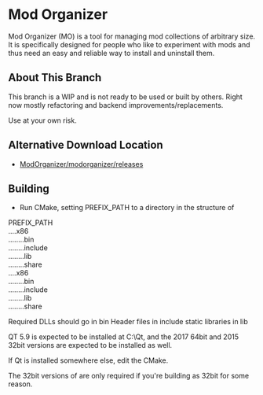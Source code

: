 # Mod Organizer

Mod Organizer (MO) is a tool for managing mod collections of arbitrary 
size. It is specifically designed for people who like to experiment
with mods and thus need an easy and reliable way to install and
uninstall them.

## About This Branch
This branch is a WIP and is not ready to be used or built by others. Right now mostly refactoring and backend improvements/replacements.

Use at your own risk.

## Alternative Download Location

* [ModOrganizer/modorganizer/releases](https://github.com/ModOrganizer/modorganizer/releases)

## Building

* Run CMake, setting PREFIX_PATH to a directory in the structure of

PREFIX_PATH  
....x86  
........bin  
........include  
........lib  
........share  
....x86  
........bin  
........include  
........lib  
........share  

Required DLLs should go in bin
Header files in include
static libraries in lib

QT 5.9 is expected to be installed at C:\Qt, and the 2017 64bit and
2015 32bit versions are expected to be installed as well.

If Qt is installed somewhere else, edit the CMake.

The 32bit versions of are only required if you're building as 32bit for some reason.
